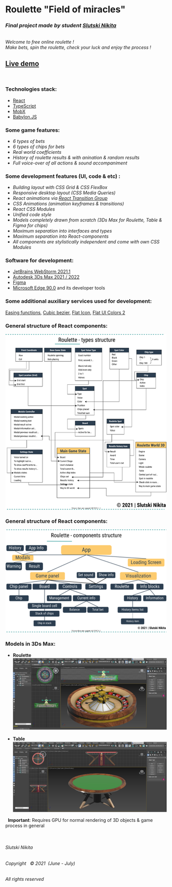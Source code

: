 # Roulette "Field of miracles"

### _Final project made by student [Slutski Nikita](https://github.com/user-of-github)_

&nbsp;  
_Welcome to free online roulette !_  
_Make bets, spin the roulette, check your luck and enjoy the process !_
## [Live demo](http://roulette-course-project.surge.sh/) 
&nbsp;
### Technologies stack:

* [React](https://reactjs.org/)
* [TypeScript](https://www.typescriptlang.org/)
* [MobX](https://mobx.js.org/README.html)
* [Babylon.JS](https://www.babylonjs.com/)

### Some game features:

* _6 types of bets_
* _6 types of chips for bets_
* _Real world coefficients_
* _History of roulette results & with anination & random results_
* _Full voice-over of all actions & sound accompaniment_

### Some development features (UI, code & etc) :
* _Building layout with CSS Grid & CSS FlexBox_
* _Responsive desktop layout (CSS Media Queries)_
* _React animations via [React Transition Group](https://reactcommunity.org/react-transition-group/)_
* _CSS Animations (animation keyframes & transitions)_
* _React CSS Modules_
* _Unified code style_
* _Models completely drawn from scratch (3Ds Max for Roulette, Table & Figma for chips)_
* _Maximum separation into interfaces and types_
* _Maximum separation into React-components_
* _All components are stylistically independent and come with own CSS Modules_

### Software for development:

* [JetBrains WebStorm 2021.1](https://www.jetbrains.com/webstorm/)
* [Autodesk 3Ds Max 2021 / 2022](https://www.autodesk.com/products/3ds-max/overview)
* [Figma](https://www.figma.com/)
* [Microsoft Edge 90.0](https://www.microsoft.com/en-us/edge) and its developer tools

### Some additional auxiliary services used for development:
[Easing functions](https://easings.net/),
[Cubic bezier](https://cubic-bezier.com/),
[Flat Icon](https://www.flaticon.com/),
[Flat UI Colors 2](https://flatuicolors.com/)

### General structure of React components:
![alt text](types-scheme-demo.svg "Roulette")
### General structure of React components:
![alt text](components-scheme-demo.svg "Roulette")
### Models in 3Ds Max:

* __Roulette__
  ![alt text](capture-demo-roulette-model.PNG "Roulette")
  &nbsp;
* __Table__
  ![alt text](capture-demo-table-model.PNG "Table")
  
&nbsp;
__Important__: Requires GPU for normal rendering of 3D objects & game process in general

&nbsp;  

###### Slutski Nikita

###### Copyright &nbsp; © 2021 &nbsp;(June - July)

###### All rights reserved